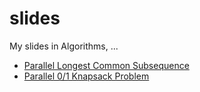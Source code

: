 # slides

My slides in Algorithms, ...


* [Parallel Longest Common Subsequence](https://morris821028.github.io/slides/ParallelComputing/LCS/)
* [Parallel 0/1 Knapsack Problem](https://morris821028.github.io/slides/ParallelComputing/Knapsack/)
